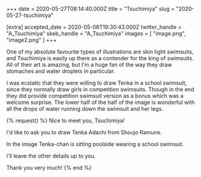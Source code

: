 +++
date = 2020-05-27T08:14:40.000Z
title = "Tsuchimiya"
slug = "2020-05-27-tsuchimiya"

[extra]
accepted_date = 2020-05-06T19:30:43.000Z
twitter_handle = "A_Tsuchimiya"
skeb_handle = "A_Tsuchimiya"
images = [
  "image.png",
  "image2.png"
]
+++

One of my absolute favourite types of illustrations are skin tight swimsuits, and Tsuchimiya is easily up there as a contender for the king of swimsuits. All of their art is amazing, but I'm a huge fan of the way they draw stomaches and water droplets in particular.

I was ecstatic that they were willing to draw Tenka in a school swimsuit, since they normally draw girls in competition swimsuits. Though in the end they did provide competition swimsuit version as a bonus which was a welcome surprise. The lower half of the half of the image is wonderful with all the drops of water running down the swimsuit and her legs.

{% request() %}
Nice to meet you, Tsuchimiya!

I'd like to ask you to draw Tenka Adachi from Shoujo Ramune.

In the image Tenka-chan is sitting poolside wearing a school swimsuit.

I'll leave the other details up to you.

Thank you very much!
{% end %}